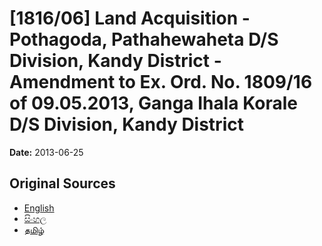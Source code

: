 # [1816/06] Land Acquisition - Pothagoda, Pathahewaheta D/S Division, Kandy District - Amendment to Ex. Ord. No. 1809/16 of 09.05.2013, Ganga Ihala Korale  D/S Division, Kandy District

**Date:** 2013-06-25

## Original Sources

- [English](https://documents.gov.lk/view/extra-gazettes/2013/6/1816-06_E.pdf)
- [සිංහල](https://documents.gov.lk/view/extra-gazettes/2013/6/1816-06_S.pdf)
- [தமிழ்](https://documents.gov.lk/view/extra-gazettes/2013/6/1816-06_T.pdf)
